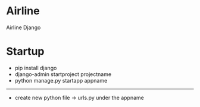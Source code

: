 # Airline
Airline Django 

# Startup
- pip install django
- django-admin startproject projectname
- python manage.py startapp appname

--------------------------------------
- create new python file -> urls.py under the appname
